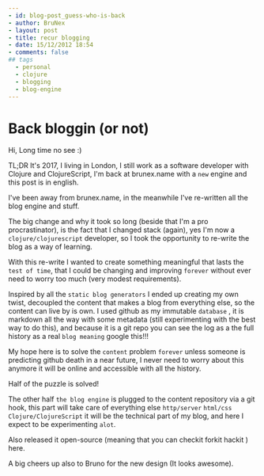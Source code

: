 ```yaml
---
- id: blog-post_guess-who-is-back
- author: BruNex
- layout: post
- title: recur blogging
- date: 15/12/2012 18:54
- comments: false
## tags
  - personal
  - clojure
  - blogging
  - blog-engine
---
```


# Back bloggin (or not)

Hi, Long time no see :)

TL;DR It's 2017, I  living in London, I still work as a software developer with Clojure and ClojureScript, I'm back at brunex.name with a `new` engine and this post is in english.

I've been away from brunex.name,  in the meanwhile I've re-written all the blog engine and stuff.

The big change and why it took so long (beside that I'm a pro procrastinator), is the fact that I changed stack (again), yes I'm now a `clojure/clojurescript` developer, so I took the opportunity to re-write the blog as a way of learning.

With this re-write I wanted to create something meaningful that lasts the `test of time`, that I could be changing and improving `forever` without ever need to worry too much  (very modest requirements).

Inspired by all the `static blog generators`  I ended up creating my own twist,  decoupled the content that makes a blog from everything else, so the content can live by is own.
I used github as my immutable `database` , it is markdown all the way with some metadata (still experimenting with the best way to do this), and because it is a git repo you can see the log as a the full history as a real `blog meaning` google this!!!

My hope here is to solve the `content` problem  `forever` unless someone is predicting github death in a near future, I never need to worry about this anymore it will be online and accessible with all the history.

Half of the puzzle is solved!

The other half  `the blog engine` is plugged to the content repository via a git hook, this part will take care of everything else `http/server` `html/css` `Clojure/ClojureScript` it will be the technical part of my blog, and here I expect to be experimenting `alot`.

Also released it open-source (meaning that you can checkit forkit hackit ) here.

A big cheers up also to  Bruno for the new design (It looks awesome).
